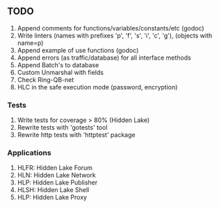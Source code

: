 ## TODO 

1. Append comments for functions/variables/constants/etc (godoc)
2. Write linters (names with prefixes 'p', 'f', 's', 'i', 'c', 'g'), (objects with name=p)
3. Append example of use functions (godoc)
4. Append errors (as traffic/database) for all interface methods
5. Append Batch's to database
6. Custom Unmarshal with fields 
7. Check Ring-QB-net
8. HLC in the safe execution mode (password, encryption)

### Tests

1. Write tests for coverage > 80% (Hidden Lake)
2. Rewrite tests with 'gotests' tool
3. Rewrite http tests with 'httptest' package

### Applications

1. HLFR: Hidden Lake Forum
2. HLN: Hidden Lake Network
3. HLP: Hidden Lake Publisher
4. HLSH: Hidden Lake Shell 
5. HLP: Hidden Lake Proxy
